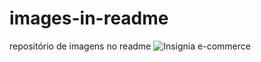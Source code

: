 # images-in-readme
repositório de imagens no readme
![Insignia e-commerce](https://user-images.githubusercontent.com/91636519/179329512-66be6bbc-3e9d-4ebe-b5ab-ac2921762206.png)
